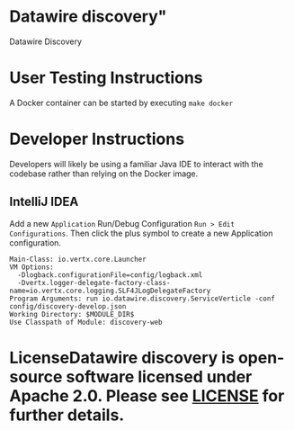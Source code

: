 # Datawire discovery"

Datawire Discovery

# User Testing Instructions

A Docker container can be started by executing `make docker`

# Developer Instructions

Developers will likely be using a familiar Java IDE to interact with the codebase rather than relying on the Docker image.

## IntelliJ IDEA

Add a new `Application` Run/Debug Configuration `Run > Edit Configurations`. Then click the plus symbol to create a new Application configuration.

```text
Main-Class: io.vertx.core.Launcher
VM Options:
  -Dlogback.configurationFile=config/logback.xml
  -Dvertx.logger-delegate-factory-class-name=io.vertx.core.logging.SLF4JLogDelegateFactory
Program Arguments: run io.datawire.discovery.ServiceVerticle -conf config/discovery-develop.json
Working Directory: $MODULE_DIR$
Use Classpath of Module: discovery-web
```

# LicenseDatawire discovery is open-source software licensed under **Apache 2.0**. Please see [LICENSE](LICENSE) for further details.